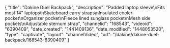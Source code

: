 {
    "title": "Dakine Duel Backpack",
    "description": "Padded laptop sleeve\nFits most 14\" laptops\nSkateboard carry straps\nInsulated cooler pocket\nOrganizer pocket\nFleece lined sunglass pocket\nMesh side pockets\nAdjustable sternum strap",
    "channelid": "168543",
    "videoid": "6390409",
    "date_created": "1441409136",
    "date_modified": "1448053520",
    "type": "captivate",
    "layout": "channelVideo",
    "url": "\/dakine\/dakine-duel-backpack\/168543-6390409"
}